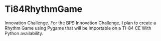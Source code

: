 # Ti84RhythmGame
Innovation Challenge.
For the BPS Innovation Challenge, I plan to create a Rhythm Game using Pygame that will be importable on a TI-84 CE With Python availability.
